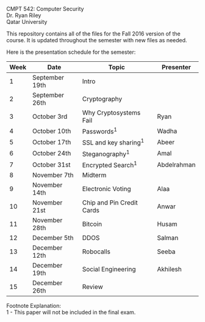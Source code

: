CMPT 542: Computer Security  
Dr. Ryan Riley  
Qatar University

This repository contains all of the files for the Fall 2016 version of the course.  It is updated throughout the semester with new files as needed.

Here is the presentation schedule for the semester:

| Week | Date           | Topic                     | Presenter   |
|------|----------------|---------------------------|-------------|
|   1  | September 19th | Intro                     |             |
|   2  | September 26th | Cryptography              |             |
|   3  | October 3rd    | Why Cryptosystems Fail    | Ryan        |
|   4  | October 10th   | Passwords<sup>1</sup>     | Wadha       |
|   5  | October 17th   | SSL and key sharing<sup>1</sup>       | Abeer       |
|   6  | October 24th   | Steganography<sup>1</sup>             | Amal        |
|   7  | October 31st   | Encrypted Search<sup>1</sup>          | Abdelrahman |
|   8  | November 7th   | Midterm                   |             |
|   9  | November 14th  | Electronic Voting         | Alaa        |
|  10  | November 21st  | Chip and Pin Credit Cards | Anwar       |
|  11  | November 28th  | Bitcoin                   | Husam       |
|  12  | December 5th   | DDOS                      | Salman      |
|  13  | December 12th  | Robocalls                 | Seeba       |
|  14  | December 19th  | Social Engineering        | Akhilesh    |
|  15  | December 26th  | Review                    |             |

Footnote Explanation:  
1 - This paper will not be included in the final exam.
